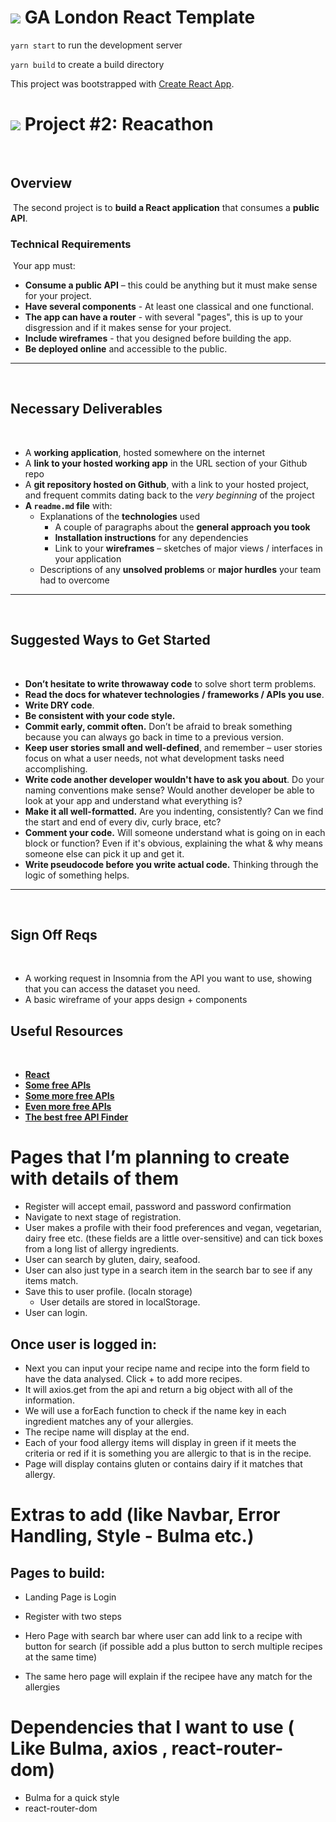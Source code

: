 # ![](https://ga-dash.s3.amazonaws.com/production/assets/logo-9f88ae6c9c3871690e33280fcf557f33.png) GA London React Template

`yarn start` to run the development server

`yarn build` to create a build directory


This project was bootstrapped with [Create React App](https://github.com/facebook/create-react-app).

# ![](https://ga-dash.s3.amazonaws.com/production/assets/logo-9f88ae6c9c3871690e33280fcf557f33.png) Project #2: Reacathon
​
## Overview
​
The second project is to **build a React application** that consumes a **public API**.
​
### Technical Requirements
​
Your app must:
​
* **Consume a public API** – this could be anything but it must make sense for your project.
* **Have several components** - At least one classical and one functional.
* **The app can have a router** - with several "pages", this is up to your disgression and if it makes sense for your project.
* **Include wireframes** - that you designed before building the app.
* **Be deployed online** and accessible to the public.
​
---
​
## Necessary Deliverables
​
* A **working application**, hosted somewhere on the internet
* A **link to your hosted working app** in the URL section of your Github repo
* A **git repository hosted on Github**, with a link to your hosted project, and frequent commits dating back to the _very beginning_ of the project
* **A `readme.md` file** with:
  * Explanations of the **technologies** used
    * A couple of paragraphs about the **general approach you took**
    * **Installation instructions** for any dependencies
    * Link to your **wireframes** – sketches of major views / interfaces in your application
   * Descriptions of any **unsolved problems** or **major hurdles** your team had to overcome
​
---
​
## Suggested Ways to Get Started
​
* **Don’t hesitate to write throwaway code** to solve short term problems.
* **Read the docs for whatever technologies / frameworks / APIs you use**.
* **Write DRY code**.
* **Be consistent with your code style.**
* **Commit early, commit often.** Don’t be afraid to break something because you can always go back in time to a previous version.
* **Keep user stories small and well-defined**, and remember – user stories focus on what a user needs, not what development tasks need accomplishing.
* **Write code another developer wouldn't have to ask you about**. Do your naming conventions make sense? Would another developer be able to look at your app and understand what everything is?
* **Make it all well-formatted.** Are you indenting, consistently? Can we find the start and end of every div, curly brace, etc?
* **Comment your code.** Will someone understand what is going on in each block or function? Even if it's obvious, explaining the what & why means someone else can pick it up and get it.
* **Write pseudocode before you write actual code.** Thinking through the logic of something helps.
​
---
​
## Sign Off Reqs
​
* A working request in Insomnia from the API you want to use, showing that you can access the dataset you need.
* A basic wireframe of your apps design + components
​
## Useful Resources
​
* **[React](https://reactjs.org/)**
* **[Some free APIs](https://apilist.fun/)**
* **[Some more free APIs](https://github.com/public-apis/public-apis)**
* **[Even more free APIs](https://dev.to/camerenisonfire/10-intriguing-public-rest-apis-for-your-next-project-2gbd)**
* **[The best free API Finder](https://www.google.com)**

# Pages that I’m planning to create with details of them
* Register will accept email, password and password confirmation
* Navigate to next stage of registration.
* User makes a profile with their food preferences and vegan, vegetarian, dairy free etc. (these fields are a little over-sensitive) and can tick boxes from a long list of allergy ingredients.
* User can search by gluten, dairy, seafood.
* User can also just type in a search item in the search bar to see if any items match.
* Save this to user profile. (localn storage)
  * User details are stored in localStorage.
* User can login.

## Once user is logged in:
* Next you can input your recipe name and recipe into the form field to have the data analysed. Click + to add more recipes.
* It will axios.get from the api and return a big object with all of the information.
* We will use a forEach function to check if the name key in each ingredient matches any of your allergies.
* The recipe name will display at the end.
* Each of your food allergy items will display in green if it meets the criteria or red if it is something you are allergic to that is in the recipe.
* Page will display contains gluten or contains dairy if it matches that allergy.
# Extras to add (like Navbar, Error Handling, Style - Bulma etc.)
 ## Pages to build:
 * Landing Page is Login 
 * Register with two steps

 * Hero Page with search bar where user can add link to a recipe with button for search (if possible add a plus button to serch multiple recipes at the same time)
 * The same hero page will explain if the recipee have any match for the allergies

# Dependencies that I want to use ( Like Bulma, axios , react-router-dom)

* Bulma for a quick style
* react-router-dom
